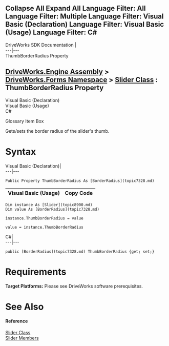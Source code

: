        

 Collapse All Expand All  Language Filter: All  Language Filter: Multiple  Language Filter: Visual Basic (Declaration) Language Filter: Visual Basic (Usage) Language Filter: C#  
---  
DriveWorks SDK Documentation  |   
---|---  
ThumbBorderRadius Property   
  
[DriveWorks.Engine Assembly](topic2156.md) > [DriveWorks.Forms Namespace](topic7266.md) > [Slider Class](topic8900.md) : ThumbBorderRadius Property  
---  
  
Visual Basic (Declaration)    
Visual Basic (Usage)    
C# 

Glossary Item Box

Gets/sets the border radius of the slider's thumb. 

# Syntax

Visual Basic (Declaration)|   
---|---  
      
    
    Public Property ThumbBorderRadius As [BorderRadius](topic7328.md)  
  
Visual Basic (Usage)| Copy Code  
---|---  
      
    
    Dim instance As [Slider](topic8900.md)
    Dim value As [BorderRadius](topic7328.md)
     
    instance.ThumbBorderRadius = value
     
    value = instance.ThumbBorderRadius  
  
C#|   
---|---  
      
    
    public [BorderRadius](topic7328.md) ThumbBorderRadius {get; set;}  
  
# Requirements

**Target Platforms:** Please see DriveWorks software prerequisites.

# See Also

#### Reference

[Slider Class](topic8900.md)   
[Slider Members](topic8901.md)


